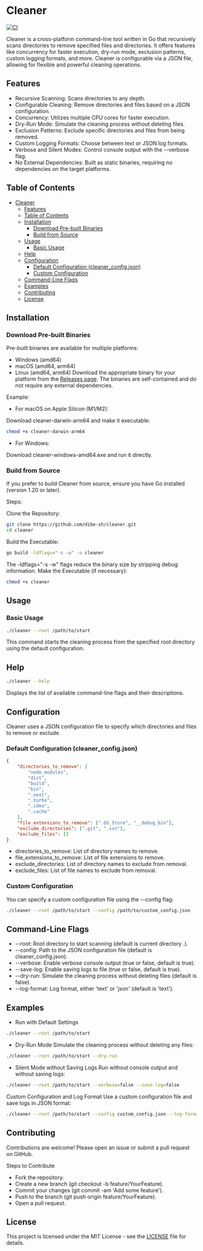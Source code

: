 # Cleaner

[![CI](https://github.com/dibe-sh/cleaner/actions/workflows/ci.yml/badge.svg)](https://github.com/dibe-sh/cleaner/actions/workflows/ci.yml)

Cleaner is a cross-platform command-line tool written in Go that recursively scans directories to remove specified files and directories. It offers features like concurrency for faster execution, dry-run mode, exclusion patterns, custom logging formats, and more. Cleaner is configurable via a JSON file, allowing for flexible and powerful cleaning operations.

## Features

- Recursive Scanning: Scans directories to any depth.
- Configurable Cleaning: Remove directories and files based on a JSON configuration.
- Concurrency: Utilizes multiple CPU cores for faster execution.
- Dry-Run Mode: Simulate the cleaning process without deleting files.
- Exclusion Patterns: Exclude specific directories and files from being removed.
- Custom Logging Formats: Choose between text or JSON log formats.
- Verbose and Silent Modes: Control console output with the --verbose flag.
- No External Dependencies: Built as static binaries, requiring no dependencies on the target platforms.

## Table of Contents

- [Cleaner](#cleaner)
  - [Features](#features)
  - [Table of Contents](#table-of-contents)
  - [Installation](#installation)
    - [Download Pre-built Binaries](#download-pre-built-binaries)
    - [Build from Source](#build-from-source)
  - [Usage](#usage)
    - [Basic Usage](#basic-usage)
  - [Help](#help)
  - [Configuration](#configuration)
    - [Default Configuration (cleaner\_config.json)](#default-configuration-cleaner_configjson)
    - [Custom Configuration](#custom-configuration)
  - [Command-Line Flags](#command-line-flags)
  - [Examples](#examples)
  - [Contributing](#contributing)
  - [License](#license)

## Installation

### Download Pre-built Binaries

Pre-built binaries are available for multiple platforms:

- Windows (amd64)
- macOS (amd64, arm64)
- Linux (amd64, arm64)
   Download the appropriate binary for your platform from the [Releases page](https://github.com/dibe-sh/cleaner/releases). The binaries are self-contained and do not require any external dependencies.

Example:

- For macOS on Apple Silicon (M1/M2):

Download cleaner-darwin-arm64 and make it executable:

```bash
chmod +x cleaner-darwin-arm64
```

- For Windows:

Download cleaner-windows-amd64.exe and run it directly.

### Build from Source

If you prefer to build Cleaner from source, ensure you have Go installed (version 1.20 or later).

Steps:

Clone the Repository:

```bash
git clone https://github.com/dibe-sh/cleaner.git
cd cleaner
```

Build the Executable:

```bash
go build -ldflags="-s -w" -o cleaner
```

The -ldflags="-s -w" flags reduce the binary size by stripping debug information.
Make the Executable (if necessary):

```bash
chmod +x cleaner
```

## Usage

### Basic Usage

```bash
./cleaner --root /path/to/start
```

This command starts the cleaning process from the specified root directory using the default configuration.

## Help

```bash
./cleaner --help
```

Displays the list of available command-line flags and their descriptions.

## Configuration

Cleaner uses a JSON configuration file to specify which directories and files to remove or exclude.

### Default Configuration (cleaner_config.json)

```json
{
    "directories_to_remove": [
        "node_modules",
        "dist",
        "build",
        "bin",
        ".next",
        ".turbo",
        ".idea",
        ".cache"
    ],
    "file_extensions_to_remove": [".DS_Store", "__debug_bin"],
    "exclude_directories": [".git", ".svn"],
    "exclude_files": []
}
```

- directories_to_remove: List of directory names to remove.
- file_extensions_to_remove: List of file extensions to remove.
- exclude_directories: List of directory names to exclude from removal.
- exclude_files: List of file names to exclude from removal.

### Custom Configuration

You can specify a custom configuration file using the --config flag:

```bash
./cleaner --root /path/to/start --config /path/to/custom_config.json
```

## Command-Line Flags

- --root: Root directory to start scanning (default is current directory .).
- --config: Path to the JSON configuration file (default is cleaner_config.json).
- --verbose: Enable verbose console output (true or false, default is true).
- --save-log: Enable saving logs to file (true or false, default is true).
- --dry-run: Simulate the cleaning process without deleting files (default is false).
- --log-format: Log format, either 'text' or 'json' (default is 'text').

## Examples

- Run with Default Settings

```bash
./cleaner --root /path/to/start
```

- Dry-Run Mode
   Simulate the cleaning process without deleting any files:

```bash
./cleaner --root /path/to/start --dry-run
```

- Silent Mode without Saving Logs
   Run without console output and without saving logs:

```bash
./cleaner --root /path/to/start --verbose=false --save-log=false
```

Custom Configuration and Log Format
Use a custom configuration file and save logs in JSON format:

```bash
./cleaner --root /path/to/start --config custom_config.json --log-format json
```

## Contributing

Contributions are welcome! Please open an issue or submit a pull request on GitHub.

Steps to Contribute

- Fork the repository.
- Create a new branch (git checkout -b feature/YourFeature).
- Commit your changes (git commit -am 'Add some feature').
- Push to the branch (git push origin feature/YourFeature).
- Open a pull request.

## License

This project is licensed under the MIT License - see the [LICENSE](./LICENSE) file for details.
